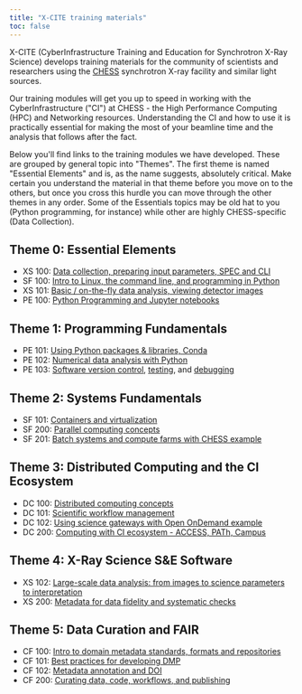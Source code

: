```yaml
---
title: "X-CITE training materials"
toc: false
---
```


X-CITE (CyberInfrastructure Training and Education for Synchrotron
X-Ray Science) develops training materials for the community of
scientists and researchers using the [CHESS] synchrotron X-ray
facility and similar light sources.

Our training modules will get you up to speed in working with the
CyberInfrastructure ("CI") at CHESS - the High Performance Computing
(HPC)
and Networking resources. Understanding the CI and how to use it is
practically essential for making the most of your beamline time and
the analysis that follows after the fact.

Below you'll find links to the training modules we have
developed. These are grouped by general topic into "Themes". The first
theme is named "Essential Elements" and is, as the name suggests,
absolutely critical. Make certain you understand the material in that
theme before you move on to the others, but once you cross this hurdle
you can move through the other themes in any order. Some of the
Essentials topics may be old hat to you (Python programming, for
instance) while other are highly CHESS-specific (Data Collection).

## Theme 0: Essential Elements

- XS 100: [Data collection, preparing input parameters, SPEC and
  CLI][xs100]
- SF 100: [Intro to Linux, the command line, and programming in Python][sf100]
- XS 101: [Basic / on-the-fly data analysis, viewing detector
  images][xs101]
- PE 100: [Python Programming and Jupyter notebooks][pe100]




## Theme 1: Programming Fundamentals

- PE 101: [Using Python packages & libraries, Conda][pe101]
- PE 102: [Numerical data analysis with Python][pe102]
- PE 103: [Software version control][pe103-vcs],
  [testing][pe103-testing], and [debugging][pe103-debugging]
  
## Theme 2: Systems Fundamentals

- SF 101: [Containers and virtualization][sf101] 
- SF 200: [Parallel computing concepts][sf200]  
- SF 201: [Batch systems and compute farms with CHESS example][sf201] 

## Theme 3: Distributed Computing and the CI Ecosystem

- DC 100: [Distributed computing concepts][dc100] 
- DC 101: [Scientific workflow management][dc101] 
- DC 102: [Using science gateways with Open OnDemand example][dc102] 
- DC 200: [Computing with CI ecosystem - ACCESS, PATh, Campus][dc200] 

## Theme 4: X-Ray Science S&E Software

- XS 102: [Large-scale data analysis: from images to science
  parameters to interpretation][xs102] 
- XS 200: [Metadata for data fidelity and systematic checks][xs200]  

## Theme 5: Data Curation and FAIR

- CF 100: [Intro to domain metadata standards, formats and repositories][cf100] 
- CF 101: [Best practices for developing DMP][cf101] 
- CF 102: [Metadata annotation and DOI][cf102] 
- CF 200: [Curating data, code, workflows, and publishing][cf200] 



<!-- References -->

[CHESS]: https://www.chess.cornell.edu/

[pe100]: ./theme1/PE100/index.qmd
[pe101]: ./theme1/PE101/index.qmd
[pe102]: ./theme1/PE102/index.qmd
[pe103]: ./theme1/PE103/vcs-testing-debugging.md

[pe103-vcs]: ./theme1/PE103/vcs.qmd
[pe103-testing]: ./theme1/PE103/testing.md
[pe103-debugging]: ./theme1/PE103/debugging.md

[sf100]: ./theme2/SF100/linux-commandline-scripting.md
[sf101]: ./theme2/SF101/containers-and-virtualization.md

[sf200]: ./theme2/SF200/parallel-computing.md
[sf201]: ./theme2/SF201/batch-systems-and-compute-farms.md

[dc100]: ./theme3/DC100/distributed-computing.md
[dc101]: ./theme3/DC101/scientific-workflow-management.md
[dc102]: ./theme3/DC102/using-science-gateways.md
[dc200]: ./theme3/DC200/computing-with-ci-ecosystem.md

[xs100]: ./theme4/XS100/data-collection.md
[xs101]: ./theme4/XS101/data-analysis.md
[xs102]: ./theme4/XS102/large-scale-data-analysis.md
[xs200]: ./theme4/XS200/metadata.md

[cf100]: ./theme5/CF100/domain-metadata-standards.md
[cf101]: ./theme5/CF101/dmp-best-practices.md
[cf102]: ./theme5/CF102/metadata-annotation-and-doi.md
[cf200]: ./theme5/CF200/curating-data.md

